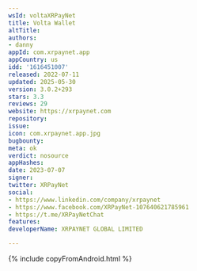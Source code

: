 ```yaml
---
wsId: voltaXRPayNet
title: Volta Wallet
altTitle: 
authors:
- danny
appId: com.xrpaynet.app
appCountry: us
idd: '1616451007'
released: 2022-07-11
updated: 2025-05-30
version: 3.0.2+293
stars: 3.3
reviews: 29
website: https://xrpaynet.com
repository: 
issue: 
icon: com.xrpaynet.app.jpg
bugbounty: 
meta: ok
verdict: nosource
appHashes: 
date: 2023-07-07
signer: 
twitter: XRPayNet
social:
- https://www.linkedin.com/company/xrpaynet
- https://www.facebook.com/XRPayNet-107640621785961
- https://t.me/XRPayNetChat
features: 
developerName: XRPAYNET GLOBAL LIMITED

---
```


{% include copyFromAndroid.html %}
